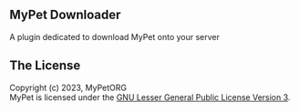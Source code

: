 ## MyPet Downloader
A plugin dedicated to download MyPet onto your server

## The License
Copyright (c) 2023, MyPetORG<br />
MyPet is licensed under the [GNU Lesser General Public License Version 3][License].

[License]: http://www.gnu.org/licenses/lgpl.html
